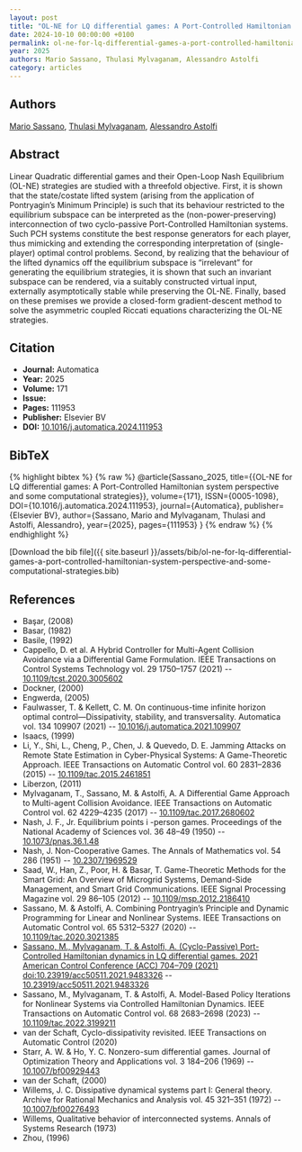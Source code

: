 ```yaml
---
layout: post
title: "OL-NE for LQ differential games: A Port-Controlled Hamiltonian system perspective and some computational strategies"
date: 2024-10-10 00:00:00 +0100
permalink: ol-ne-for-lq-differential-games-a-port-controlled-hamiltonian-system-perspective-and-some-computational-strategies
year: 2025
authors: Mario Sassano, Thulasi Mylvaganam, Alessandro Astolfi
category: articles
---
```

 
## Authors
[Mario Sassano](authors/mario-sassano), [Thulasi Mylvaganam](authors/thulasi-mylvaganam), [Alessandro Astolfi](authors/alessandro-astolfi)
 
## Abstract
Linear Quadratic differential games and their Open-Loop Nash Equilibrium (OL-NE) strategies are studied with a threefold objective. First, it is shown that the state/costate lifted system (arising from the application of Pontryagin’s Minimum Principle) is such that its behaviour restricted to the equilibrium subspace can be interpreted as the (non-power-preserving) interconnection of two cyclo-passive Port-Controlled Hamiltonian systems. Such PCH systems constitute the best response generators for each player, thus mimicking and extending the corresponding interpretation of (single-player) optimal control problems. Second, by realizing that the behaviour of the lifted dynamics off the equilibrium subspace is “irrelevant” for generating the equilibrium strategies, it is shown that such an invariant subspace can be rendered, via a suitably constructed virtual input, externally asymptotically stable while preserving the OL-NE. Finally, based on these premises we provide a closed-form gradient-descent method to solve the asymmetric coupled Riccati equations characterizing the OL-NE strategies.
 
## Citation
- **Journal:** Automatica
- **Year:** 2025
- **Volume:** 171
- **Issue:** 
- **Pages:** 111953
- **Publisher:** Elsevier BV
- **DOI:** [10.1016/j.automatica.2024.111953](https://doi.org/10.1016/j.automatica.2024.111953)
 
## BibTeX
{% highlight bibtex %}
{% raw %}
@article{Sassano_2025,
  title={{OL-NE for LQ differential games: A Port-Controlled Hamiltonian system perspective and some computational strategies}},
  volume={171},
  ISSN={0005-1098},
  DOI={10.1016/j.automatica.2024.111953},
  journal={Automatica},
  publisher={Elsevier BV},
  author={Sassano, Mario and Mylvaganam, Thulasi and Astolfi, Alessandro},
  year={2025},
  pages={111953}
}
{% endraw %}
{% endhighlight %}
 
[Download the bib file]({{ site.baseurl }}/assets/bib/ol-ne-for-lq-differential-games-a-port-controlled-hamiltonian-system-perspective-and-some-computational-strategies.bib)
 
## References
- Başar, (2008)
- Basar, (1982)
- Basile, (1992)
- Cappello, D. et al. A Hybrid Controller for Multi-Agent Collision Avoidance via a Differential Game Formulation. IEEE Transactions on Control Systems Technology vol. 29 1750–1757 (2021) -- [10.1109/tcst.2020.3005602](https://doi.org/10.1109/tcst.2020.3005602)
- Dockner, (2000)
- Engwerda, (2005)
- Faulwasser, T. & Kellett, C. M. On continuous-time infinite horizon optimal control—Dissipativity, stability, and transversality. Automatica vol. 134 109907 (2021) -- [10.1016/j.automatica.2021.109907](https://doi.org/10.1016/j.automatica.2021.109907)
- Isaacs, (1999)
- Li, Y., Shi, L., Cheng, P., Chen, J. & Quevedo, D. E. Jamming Attacks on Remote State Estimation in Cyber-Physical Systems: A Game-Theoretic Approach. IEEE Transactions on Automatic Control vol. 60 2831–2836 (2015) -- [10.1109/tac.2015.2461851](https://doi.org/10.1109/tac.2015.2461851)
- Liberzon, (2011)
- Mylvaganam, T., Sassano, M. & Astolfi, A. A Differential Game Approach to Multi-agent Collision Avoidance. IEEE Transactions on Automatic Control vol. 62 4229–4235 (2017) -- [10.1109/tac.2017.2680602](https://doi.org/10.1109/tac.2017.2680602)
- Nash, J. F., Jr. Equilibrium points i                        -person games. Proceedings of the National Academy of Sciences vol. 36 48–49 (1950) -- [10.1073/pnas.36.1.48](https://doi.org/10.1073/pnas.36.1.48)
- Nash, J. Non-Cooperative Games. The Annals of Mathematics vol. 54 286 (1951) -- [10.2307/1969529](https://doi.org/10.2307/1969529)
- Saad, W., Han, Z., Poor, H. & Basar, T. Game-Theoretic Methods for the Smart Grid: An Overview of Microgrid Systems, Demand-Side Management, and Smart Grid Communications. IEEE Signal Processing Magazine vol. 29 86–105 (2012) -- [10.1109/msp.2012.2186410](https://doi.org/10.1109/msp.2012.2186410)
- Sassano, M. & Astolfi, A. Combining Pontryagin’s Principle and Dynamic Programming for Linear and Nonlinear Systems. IEEE Transactions on Automatic Control vol. 65 5312–5327 (2020) -- [10.1109/tac.2020.3021385](https://doi.org/10.1109/tac.2020.3021385)
- [Sassano, M., Mylvaganam, T. & Astolfi, A. (Cyclo-Passive) Port-Controlled Hamiltonian dynamics in LQ differential games. 2021 American Control Conference (ACC) 704–709 (2021) doi:10.23919/acc50511.2021.9483326](cyclo-passive-port-controlled-hamiltonian-dynamics-in-lq-differential-games) -- [10.23919/acc50511.2021.9483326](https://doi.org/10.23919/acc50511.2021.9483326)
- Sassano, M., Mylvaganam, T. & Astolfi, A. Model-Based Policy Iterations for Nonlinear Systems via Controlled Hamiltonian Dynamics. IEEE Transactions on Automatic Control vol. 68 2683–2698 (2023) -- [10.1109/tac.2022.3199211](https://doi.org/10.1109/tac.2022.3199211)
- van der Schaft, Cyclo-dissipativity revisited. IEEE Transactions on Automatic Control (2020)
- Starr, A. W. & Ho, Y. C. Nonzero-sum differential games. Journal of Optimization Theory and Applications vol. 3 184–206 (1969) -- [10.1007/bf00929443](https://doi.org/10.1007/bf00929443)
- van der Schaft, (2000)
- Willems, J. C. Dissipative dynamical systems part I: General theory. Archive for Rational Mechanics and Analysis vol. 45 321–351 (1972) -- [10.1007/bf00276493](https://doi.org/10.1007/bf00276493)
- Willems, Qualitative behavior of interconnected systems. Annals of Systems Research (1973)
- Zhou, (1996)

